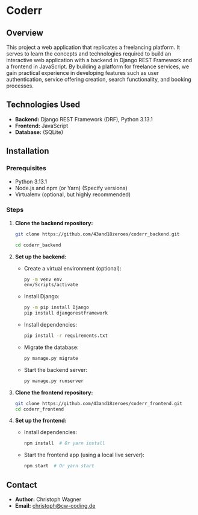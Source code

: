 # Coderr

## Overview

This project a web application that replicates a freelancing platform. It serves to learn the concepts and technologies required to build an interactive web application with a backend in Django REST Framework and a frontend in JavaScript. By building a platform for freelance services, we gain practical experience in developing features such as user authentication, service offering creation, search functionality, and booking processes.

## Technologies Used

*   **Backend:** Django REST Framework (DRF), Python 3.13.1
*   **Frontend:** JavaScript
*   **Database:** (SQLite)

## Installation

### Prerequisites

*   Python 3.13.1
*   Node.js and npm (or Yarn) (Specify versions)
*   Virtualenv (optional, but highly recommended)

### Steps

1.  **Clone the backend repository:**
    ```bash
    git clone https://github.com/43and18zeroes/coderr_backend.git
    ```
    ```bash
    cd coderr_backend
    ```

2.  **Set up the backend:**
    *   Create a virtual environment (optional):
        ```bash
        py -m venv env
        env/Scripts/activate
        ```
    *   Install Django:
        ```bash
        py -m pip install Django
        pip install djangorestframework
        ```
    *   Install dependencies:
        ```bash
        pip install -r requirements.txt
        ```
    *   Migrate the database:
        ```bash
        py manage.py migrate
        ```
    *   Start the backend server:
        ```bash
        py manage.py runserver
        ```

3.  **Clone the frontend repository:**
    ```bash
    git clone https://github.com/43and18zeroes/coderr_frontend.git
    cd coderr_frontend
    ```

4.  **Set up the frontend:**
    *   Install dependencies:
        ```bash
        npm install  # Or yarn install
        ```
    *   Start the frontend app (using a local live server):
        ```bash
        npm start  # Or yarn start
        ```

## Contact

*   **Author:** Christoph Wagner
*   **Email:** christoph@cw-coding.de
